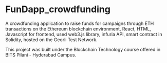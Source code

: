 # FunDapp_crowdfunding
A crowdfunding application to raise funds for campaigns through ETH transactions on the Ethereum blockchain environment, React, HTML, Javascript  for  frontend,  used web3.js library,  infuria  API,  smart  contract  in Solidity, hosted on the Georli Test Network. 

This project was built under the Blockchain Technology course offered in BITS Pilani - Hyderabad Campus.
